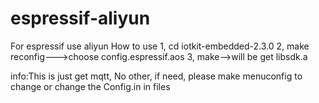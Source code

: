 # espressif-aliyun
For espressif use aliyun
How to use
1, cd iotkit-embedded-2.3.0
2, make reconfig--->choose config.espressif.aos
3, make-->will be get libsdk.a

info:This is just get mqtt, No other, if need, please make menuconfig to change or change the Config.in in files
